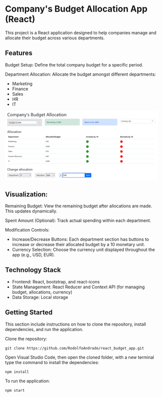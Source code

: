 # Company's Budget Allocation App (React)

This project is a React application designed to help companies manage and allocate their budget across various departments.

## Features
Budget Setup: Define the total company budget for a specific period.

Department Allocation: Allocate the budget amongst different departments:
* Marketing
* Finance
* Sales
* HR
* IT

![](budget_allocation.png)

## Visualization:

Remaining Budget: View the remaining budget after allocations are made. This updates dynamically.

Spent Amount (Optional): Track actual spending within each department.

Modification Controls:
* Increase/Decrease Buttons: Each department section has buttons to increase or decrease their allocated budget by a 10 monetary unit.
* Currency Selection: Choose the currency unit displayed throughout the app (e.g., USD, EUR).

## Technology Stack
* Frontend: React, bootstrap, and react-icons
* State Management: React Reducer and Context API (for managing budget, allocations, currency)
* Data Storage: Local storage

## Getting Started

This section include instructions on how to clone the repository, install dependencies, and run the application.

Clone the repository:

    git clone https://github.com/RodolfoAndrade/react_budget_app.git

Open Visual Studio Code, then open the cloned folder, with a new terminal type the command to install the dependencies:

    npm install

To run the application:

    npm start
